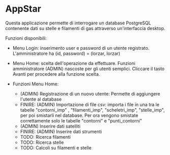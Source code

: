# AppStar
Questa applicazione permette di interrogare un database PostgreSQL contenente dati su stelle e filamenti di gas attraverso un'interfaccia desktop.

Funzioni disponibili:

- Menu Login: inserimento user e password di un utente registrato. L'amministratore ha (id, password) = (lorzar, lorzar)
	
- Menu Home: scelta dell'operazione da effettuare. Funzioni amministratore (ADMIN) nascoste per gli utenti semplici. Cliccare il tasto Avanti per procedere alla funzione scelta.

- Funzioni Menu Home:
	- (ADMIN) Registrazione di un nuovo utente: Permette di aggiungere l'utente al database
	- FINIRE: (ADMIN) Importazione di file csv: importa i file in una tra le tabelle "contorni_imp" , "filamenti_imp", 				"scheletri_imp", "stelle_imp", per poi smistarli nel database. Per ora vengono smistate correttamente solo le tabelle 			"contorni" e "punti_contorni"
	- (ADMIN) Inserire dati satelliti
	- FINIRE: (ADMIN) Inserire dati strumenti
	- TODO: Ricerca filamenti
	- TODO: Ricerca stelle
	- TODO: Calcoli su filamenti e stelle
